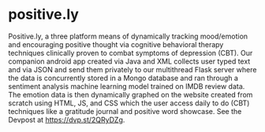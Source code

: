 # positive.ly

Positive.ly, a three platform means of dynamically tracking mood/emotion and encouraging positive thought via cognitive behavioral therapy techniques clinically proven to combat symptoms of depression (CBT). Our companion android app created via Java and XML collects user typed text and via JSON and send them privately to our multithread  Flask server where the data is concurrently stored in a Mongo database and ran through a sentiment analysis machine learning model trained on IMDB review data. The emotion data is then dynamically graphed on the website created from scratch using HTML, JS, and CSS which the user access daily to do  (CBT) techniques like a gratitude journal and positive word showcase. See the Devpost at https://dvp.st/2QRyDZg.
